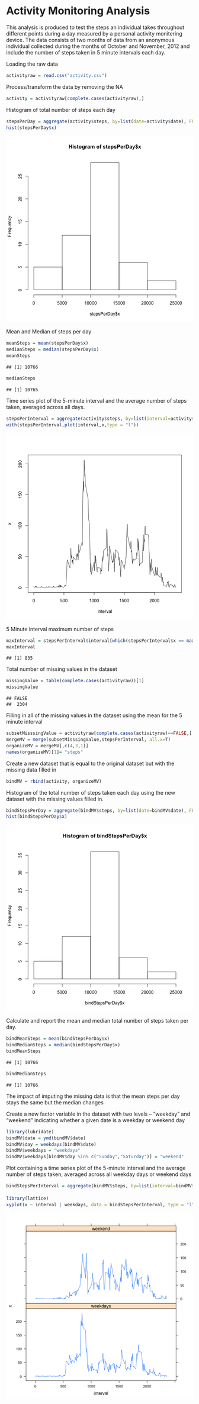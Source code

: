 Activity Monitoring Analysis
========================================================

This analysis is produced to test the steps an individual takes throughout different points during a day measured by a personal activity monitering device. The data consists of two months of data from an anonymous individual collected during the months of October and November, 2012 and include the number of steps taken in 5 minute intervals each day.

Loading the raw data


```r
activityraw = read.csv("activity.csv")
```

Process/transform the data by removing the NA


```r
activity = activityraw[complete.cases(activityraw),]
```

Histogram of total number of steps each day


```r
stepsPerDay = aggregate(activity$steps, by=list(date=activity$date), FUN = sum)
hist(stepsPerDay$x)
```

![plot of chunk unnamed-chunk-3](figure/unnamed-chunk-3.png) 

Mean and Median of steps per day


```r
meanSteps = mean(stepsPerDay$x)
medianSteps = median(stepsPerDay$x)
meanSteps
```

```
## [1] 10766
```

```r
medianSteps
```

```
## [1] 10765
```

Time series plot of the 5-minute interval and the average number of steps taken, averaged across all days.


```r
stepsPerInterval = aggregate(activity$steps, by=list(interval=activity$interval), FUN = mean)
with(stepsPerInterval,plot(interval,x,type = "l"))
```

![plot of chunk unnamed-chunk-5](figure/unnamed-chunk-5.png) 

5 Minute interval maximum number of steps


```r
maxInterval = stepsPerInterval$interval[which(stepsPerInterval$x == max(stepsPerInterval$x))]
maxInterval
```

```
## [1] 835
```

Total number of missing values in the dataset 


```r
missingValue = table(complete.cases(activityraw))[1]
missingValue
```

```
## FALSE 
##  2304
```

Filling in all of the missing values in the dataset using the mean for the 5 minute interval


```r
subsetMisssingValue = activityraw[complete.cases(activityraw)==FALSE,]
mergeMV = merge(subsetMisssingValue,stepsPerInterval, all.x=T)
organizeMV = mergeMV[,c(4,3,1)]
names(organizeMV)[1]= "steps"
```

Create a new dataset that is equal to the original dataset but with the missing data filled in


```r
bindMV = rbind(activity, organizeMV)
```

Histogram of the total number of steps taken each day using the new dataset with the missing values filled in.


```r
bindStepsPerDay = aggregate(bindMV$steps, by=list(date=bindMV$date), FUN = sum)
hist(bindStepsPerDay$x)
```

![plot of chunk unnamed-chunk-10](figure/unnamed-chunk-10.png) 

Calculate and report the mean and median total number of steps taken per day.


```r
bindMeanSteps = mean(bindStepsPerDay$x)
bindMedianSteps = median(bindStepsPerDay$x)
bindMeanSteps
```

```
## [1] 10766
```

```r
bindMedianSteps
```

```
## [1] 10766
```
The impact of imputing the missing data is that the mean steps per day stays the same but the median changes


Create a new factor variable in the dataset with two levels – “weekday” and “weekend” indicating whether a given date is a weekday or weekend day


```r
library(lubridate)
bindMV$date = ymd(bindMV$date)
bindMV$day = weekdays(bindMV$date)
bindMV$weekdays = "weekdays"
bindMV$weekdays[bindMV$day %in% c("Sunday","Saturday")] = "weekend"
```

Plot containing a time series plot of the 5-minute interval and the average number of steps taken, averaged across all weekday days or weekend days


```r
bindStepsPerInterval = aggregate(bindMV$steps, by=list(interval=bindMV$interval,weekdays=bindMV$weekdays), FUN = mean)

library(lattice)
xyplot(x ~ interval | weekdays, data = bindStepsPerInterval, type = "l", layout=c(1,2))
```

![plot of chunk unnamed-chunk-13](figure/unnamed-chunk-13.png) 









